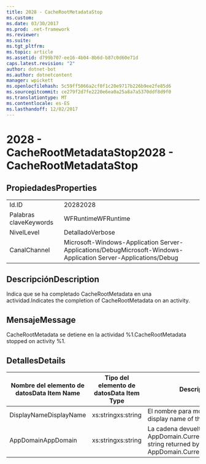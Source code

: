 ```yaml
---
title: 2028 - CacheRootMetadataStop
ms.custom: 
ms.date: 03/30/2017
ms.prod: .net-framework
ms.reviewer: 
ms.suite: 
ms.tgt_pltfrm: 
ms.topic: article
ms.assetid: d799b707-ee16-4b04-8b6d-b87c0d60e71d
caps.latest.revision: "2"
author: dotnet-bot
ms.author: dotnetcontent
manager: wpickett
ms.openlocfilehash: 5c59ff5066a2cf0f1c20e9717b226b9ee2fe85d6
ms.sourcegitcommit: ce279f2d7fe2220e6ea0a25a8a7a5370ddf8d9f0
ms.translationtype: MT
ms.contentlocale: es-ES
ms.lasthandoff: 12/02/2017
---
```

# <a name="2028---cacherootmetadatastop"></a><span data-ttu-id="df6ce-102">2028 - CacheRootMetadataStop</span><span class="sxs-lookup"><span data-stu-id="df6ce-102">2028 - CacheRootMetadataStop</span></span>
## <a name="properties"></a><span data-ttu-id="df6ce-103">Propiedades</span><span class="sxs-lookup"><span data-stu-id="df6ce-103">Properties</span></span>  
  
|||  
|-|-|  
|<span data-ttu-id="df6ce-104">Id.</span><span class="sxs-lookup"><span data-stu-id="df6ce-104">ID</span></span>|<span data-ttu-id="df6ce-105">2028</span><span class="sxs-lookup"><span data-stu-id="df6ce-105">2028</span></span>|  
|<span data-ttu-id="df6ce-106">Palabras clave</span><span class="sxs-lookup"><span data-stu-id="df6ce-106">Keywords</span></span>|<span data-ttu-id="df6ce-107">WFRuntime</span><span class="sxs-lookup"><span data-stu-id="df6ce-107">WFRuntime</span></span>|  
|<span data-ttu-id="df6ce-108">Nivel</span><span class="sxs-lookup"><span data-stu-id="df6ce-108">Level</span></span>|<span data-ttu-id="df6ce-109">Detallado</span><span class="sxs-lookup"><span data-stu-id="df6ce-109">Verbose</span></span>|  
|<span data-ttu-id="df6ce-110">Canal</span><span class="sxs-lookup"><span data-stu-id="df6ce-110">Channel</span></span>|<span data-ttu-id="df6ce-111">Microsoft-Windows-Application Server-Applications/Debug</span><span class="sxs-lookup"><span data-stu-id="df6ce-111">Microsoft-Windows-Application Server-Applications/Debug</span></span>|  
  
## <a name="description"></a><span data-ttu-id="df6ce-112">Descripción</span><span class="sxs-lookup"><span data-stu-id="df6ce-112">Description</span></span>  
 <span data-ttu-id="df6ce-113">Indica que se ha completado CacheRootMetadata en una actividad.</span><span class="sxs-lookup"><span data-stu-id="df6ce-113">Indicates the completion of CacheRootMetadata on an activity.</span></span>  
  
## <a name="message"></a><span data-ttu-id="df6ce-114">Mensaje</span><span class="sxs-lookup"><span data-stu-id="df6ce-114">Message</span></span>  
 <span data-ttu-id="df6ce-115">CacheRootMetadata se detiene en la actividad %1.</span><span class="sxs-lookup"><span data-stu-id="df6ce-115">CacheRootMetadata stopped on activity %1.</span></span>  
  
## <a name="details"></a><span data-ttu-id="df6ce-116">Detalles</span><span class="sxs-lookup"><span data-stu-id="df6ce-116">Details</span></span>  
  
|<span data-ttu-id="df6ce-117">Nombre del elemento de datos</span><span class="sxs-lookup"><span data-stu-id="df6ce-117">Data Item Name</span></span>|<span data-ttu-id="df6ce-118">Tipo del elemento de datos</span><span class="sxs-lookup"><span data-stu-id="df6ce-118">Data Item Type</span></span>|<span data-ttu-id="df6ce-119">Descripción</span><span class="sxs-lookup"><span data-stu-id="df6ce-119">Description</span></span>|  
|--------------------|--------------------|-----------------|  
|<span data-ttu-id="df6ce-120">DisplayName</span><span class="sxs-lookup"><span data-stu-id="df6ce-120">DisplayName</span></span>|<span data-ttu-id="df6ce-121">xs:string</span><span class="sxs-lookup"><span data-stu-id="df6ce-121">xs:string</span></span>|<span data-ttu-id="df6ce-122">El nombre para mostrar de la actividad.</span><span class="sxs-lookup"><span data-stu-id="df6ce-122">The display name of the activity.</span></span>|  
|<span data-ttu-id="df6ce-123">AppDomain</span><span class="sxs-lookup"><span data-stu-id="df6ce-123">AppDomain</span></span>|<span data-ttu-id="df6ce-124">xs:string</span><span class="sxs-lookup"><span data-stu-id="df6ce-124">xs:string</span></span>|<span data-ttu-id="df6ce-125">La cadena devuelta por AppDomain.CurrentDomain.FriendlyName.</span><span class="sxs-lookup"><span data-stu-id="df6ce-125">The string returned by AppDomain.CurrentDomain.FriendlyName.</span></span>|

